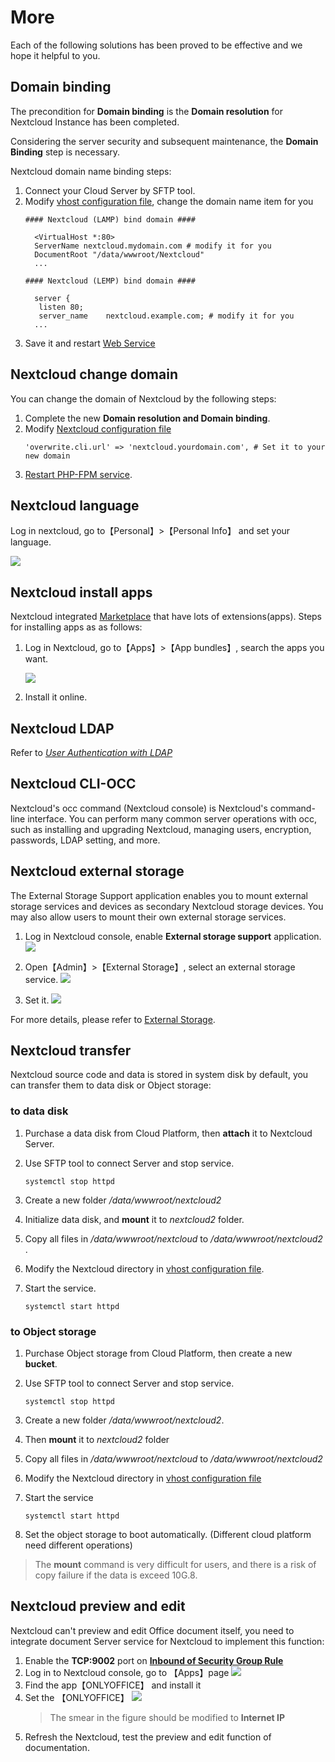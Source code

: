 # More

Each of the following solutions has been proved to be effective and we hope it helpful to you.

## Domain binding

The precondition for **Domain binding** is the **Domain resolution** for Nextcloud Instance has been completed.

Considering the server security and subsequent maintenance, the **Domain Binding** step is necessary.

Nextcloud domain name binding steps:

1. Connect your Cloud Server by SFTP tool.
2. Modify [vhost configuration file](/stack-components.md#apache), change the domain name item for you
   ```text
   #### Nextcloud (LAMP) bind domain #### 

     <VirtualHost *:80>
     ServerName nextcloud.mydomain.com # modify it for you
     DocumentRoot "/data/wwwroot/Nextcloud"
     ...
     
   #### Nextcloud (LEMP) bind domain #### 

     server {
      listen 80;
      server_name    nextcloud.example.com; # modify it for you
     ...

   ```
3. Save it and restart [Web Service](/admin-services.md#apache)


## Nextcloud change domain

You can change the domain of Nextcloud by the following steps:

1. Complete the new **Domain resolution and Domain binding**.
2. Modify [Nextcloud configuration file](/stack-components.html#nextcloud)
   ```
   'overwrite.cli.url' => 'nextcloud.yourdomain.com', # Set it to your new domain
   ```
3. [Restart PHP-FPM service](/admin-services.html#php-fpm).

## Nextcloud language

Log in nextcloud, go to【Personal】>【Personal Info】 and set your language.

![](https://libs.websoft9.com/Websoft9/DocsPicture/en/nextcloud/nextcloud-mylanguage-websoft9.png)

## Nextcloud install apps

Nextcloud integrated [Marketplace](https://marketplace.nextcloud.com/) that have lots of extensions(apps). Steps for installing apps as as follows:

1. Log in Nextcloud, go to【Apps】>【App bundles】, search the apps you want.

   ![](https://libs.websoft9.com/Websoft9/DocsPicture/en/nextcloud/nextcloud-backendmk-websoft9.png)
2. Install it online.

## Nextcloud LDAP

Refer to *[User Authentication with LDAP](https://docs.nextcloud.com/server/latest/admin_manual/configuration_user/user_auth_ldap.html)*

## Nextcloud CLI-OCC

Nextcloud's occ command (Nextcloud console) is Nextcloud's command-line interface. You can perform many common server operations with occ, such as installing and upgrading Nextcloud, managing users, encryption, passwords, LDAP setting, and more.

## Nextcloud external storage

The External Storage Support application enables you to mount external storage services and devices as secondary Nextcloud storage devices. You may also allow users to mount their own external storage services.

1. Log in Nextcloud console, enable **External storage support** application.
   ![](https://libs.websoft9.com/Websoft9/DocsPicture/en/nextcloud/nextcloud-enablestorage-websoft9.png)

2. Open【Admin】>【External Storage】, select an external storage service.
   ![](https://libs.websoft9.com/Websoft9/DocsPicture/en/nextcloud/nextcloud-enablestorage002-websoft9.png)

3. Set it.
   ![](https://libs.websoft9.com/Websoft9/DocsPicture/en/nextcloud/nextcloud-auth_mechanism-websoft9.png)

For more details, please refer to [External Storage](https://docs.nextcloud.com/server/latest/admin_manual/configuration_files/external_storage_configuration_gui.html).

## Nextcloud transfer

Nextcloud source code and data is stored in system disk by default, you can transfer them to data disk or Object storage:

### to data disk

1. Purchase a data disk from Cloud Platform, then **attach** it to Nextcloud Server.

2. Use SFTP tool to connect Server and stop service.
   ```
   systemctl stop httpd
   ```

3. Create a new folder */data/wwwroot/nextcloud2* 

4. Initialize data disk, and **mount** it to *nextcloud2* folder.

5. Copy all files in */data/wwwroot/nextcloud* to */data/wwwroot/nextcloud2* . 
6. Modify the Nextcloud directory in  [vhost configuration file](/stack-components.html#apache).

7. Start the service.
   ```
   systemctl start httpd
   ```

### to Object storage

1. Purchase Object storage from Cloud Platform, then create a new **bucket**.

2. Use SFTP tool to connect Server and stop service.
   ```
   systemctl stop httpd
   ```

3. Create a new folder */data/wwwroot/nextcloud2*. 
4. Then **mount** it to *nextcloud2* folder
5. Copy all files in */data/wwwroot/nextcloud* to */data/wwwroot/nextcloud2*  
6. Modify the Nextcloud directory in  [vhost configuration file](/zh/stack-components.html#apache) 
7. Start the service
   ```
   systemctl start httpd
   ```
8. Set the object storage to boot automatically. (Different cloud platform need different operations)

> The **mount** command is very difficult for users, and there is a risk of copy failure if the data is exceed 10G.8. 


## Nextcloud preview and edit

Nextcloud can't preview and edit Office document itself, you need to integrate document Server service for Nextcloud to implement this function:

1. Enable the **TCP:9002** port on **[Inbound of Security Group Rule](https://support.websoft9.com/docs/faq/tech-instance.html)**
2. Log in to Nextcloud console, go to 【Apps】page
	 ![](https://libs.websoft9.com/Websoft9/DocsPicture/en/nextcloud/nextcloud-olpreview-1-websoft9.png)
3. Find the app【ONLYOFFICE】 and install it
4. Set the 【ONLYOFFICE】
   ![](https://libs.websoft9.com/Websoft9/DocsPicture/en/nextcloud/nextcloud-setonlyoffice-websoft9.png)
   > The smear in the figure should be modified to **Internet IP**
5. Refresh the Nextcloud, test the preview and edit function of documentation.
